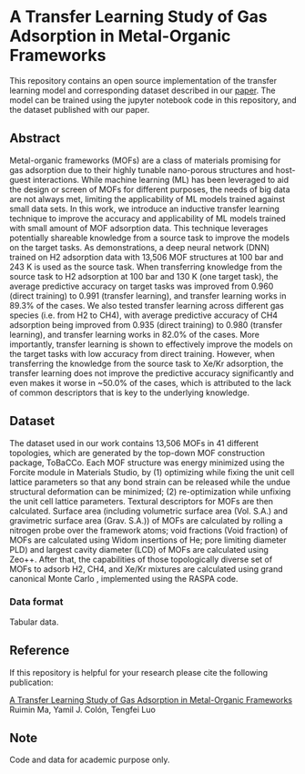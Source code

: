 # A Transfer Learning Study of Gas Adsorption in Metal-Organic Frameworks

This repository contains an open source implementation of the transfer learning model and corresponding dataset described in our
[paper](https://chemrxiv.org/articles/A_Transfer_Learning_Study_of_Gas_Adsorption_in_Metal-Organic_Frameworks/12111552).
The model can be trained using the jupyter notebook code in this repository,
and the dataset published with our paper.


## Abstract

Metal-organic frameworks (MOFs) are a class of materials promising for gas adsorption due to their highly tunable nano-porous structures and host-guest interactions. While machine learning (ML) has been leveraged to aid the design or screen of MOFs for different purposes, the needs of big data are not always met, limiting the applicability of ML models trained against small data sets. In this work, we introduce an inductive transfer learning technique to improve the accuracy and applicability of ML models trained with small amount of MOF adsorption data. This technique leverages potentially shareable knowledge from a source task to improve the models on the target tasks. As demonstrations, a deep neural network (DNN) trained on H2 adsorption data with 13,506 MOF structures at 100 bar and 243 K is used as the source task. When transferring knowledge from the source task to H2 adsorption at 100 bar and 130 K (one target task), the average predictive accuracy on target tasks was improved from 0.960 (direct training) to 0.991 (transfer learning), and transfer learning works in 89.3% of the cases. We also tested transfer learning across different gas species (i.e. from H2 to CH4), with average predictive accuracy of CH4 adsorption being improved from 0.935 (direct training) to 0.980 (transfer learning), and transfer learning works in 82.0% of the cases. More importantly, transfer learning is shown to effectively improve the models on the target tasks with low accuracy from direct training. However, when transferring the knowledge from the source task to Xe/Kr adsorption, the transfer learning does not improve the predictive accuracy significantly and even makes it worse in ~50.0% of the cases, which is attributed to the lack of common descriptors that is key to the underlying knowledge.  


## Dataset

The dataset used in our work contains 13,506 MOFs in 41 different topologies, which are generated by the top-down MOF construction package, ToBaCCo. Each MOF structure was energy minimized using the Forcite module in Materials Studio, by (1) optimizing while fixing the unit cell lattice parameters so that any bond strain can be released while the undue structural deformation can be minimized; (2) re-optimization while unfixing the unit cell lattice parameters. Textural descriptors for MOFs are then calculated. Surface area (including volumetric surface area (Vol. S.A.) and gravimetric surface area (Grav. S.A.)) of MOFs are calculated by rolling a nitrogen probe over the framework atoms; void fractions (Void fraction) of MOFs are calculated using Widom insertions of He; pore limiting diameter PLD) and largest cavity diameter (LCD) of MOFs are calculated using Zeo++. After that, the capabilities of those topologically diverse set of MOFs to adsorb H2, CH4, and Xe/Kr mixtures are calculated using grand canonical Monte Carlo , implemented using the RASPA code.


### Data format

Tabular data.

## Reference

If this repository is helpful for your research please cite the following
publication:

[A Transfer Learning Study of Gas Adsorption in Metal-Organic Frameworks](https://chemrxiv.org/articles/A_Transfer_Learning_Study_of_Gas_Adsorption_in_Metal-Organic_Frameworks/12111552)
Ruimin Ma, Yamil J. Colón, Tengfei Luo


## Note
Code and data for academic purpose only.